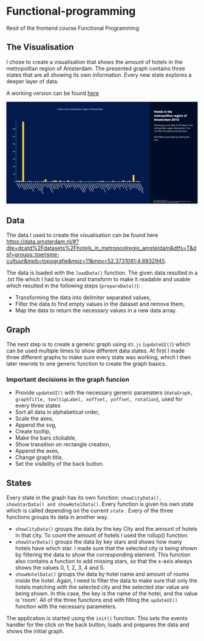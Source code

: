 # Functional-programming
Resit of the frontend course Functional Programming

## The Visualisation
I chose to create a visualisation that shows the amount of hotels in the metropolitan region of Amsterdam. The presented graph contains three states that are all showing its own information. Every new state explores a deeper layer of data.

A working version can be found <a href="https://pimjenniskens.github.io/funtional-programming/" target="_blank">here</a>

<img src="img/state1.png">


## Data 
The data I used to create the visualisation can be found here https://data.amsterdam.nl/#?dte=dcatd%2Fdatasets%2Fhotels_in_metropoolregio_amsterdam&dtfs=T&dsf=groups::toerisme-cultuur&mpb=topografie&mpz=11&mpv=52.3731081:4.8932945. 

The data is loaded with the `loadData()` function. The given data resulted in a .txt file which I had to clean and transform to make it readable and usable which resulted in the following steps (`prepareData()`): 
- Transforming the data into delimiter separated values,
- Filter the data to find empty values in the dataset and remove them,
- Map the data to return the necessary values in a new data array.

## Graph
The next step is to create a generic graph using `d3.js` (`updateUI()`) which can be used multiple times to show different data states. At first I made three different graphs to make sure every state was working, which I then later rewrote to one generic function to create the graph basics. 

### Important decisions in the graph funcion
- Provide `updateUI()` with the necessary generic paramaters (`dataGraph, graphTitle, tooltipLabel, xoffset, yoffset, rotation`), used for every three states
- Sort all data in alphabetical order,
- Scale the axes,
- Append the svg,
- Create tooltip,
- Make the bars clickable,
- Show transition on rectangle creation,
- Append the axes,
- Change graph title,
- Set the visibility of the back button.

## States
Every state in the graph has its own function: `showCityData(), showStarData() and showHotelData()`. Every function is given his own state which is called depending on the current `state` . 
Every of the three functions groups its data in another way. 
- `showCityData()` groups the data by the key City and the amount of hotels in that city. To count the amount of hotels I used the rollup() function.
- `showStarData()` groups the data by key stars and shows how many hotels have which star. I made sure that the selected city is being shown by filtering the data to show the corresponding element. This function also contains a function to add missing stars, so that the x-axis always shows the values 0, 1, 2, 3, 4 and 5. 
- `showHotelData()` groups the data by hotel name and amount of rooms inside the hotel. Again, I need to filter the data to make sure that only the hotels matching with the selected city and the selected star value are being shown. In this case, the key is the name of the hotel, and the value is 'room'. 
All of the three functions end with filling the `updateUI()` function with the necessary parameters. 

The application is started using the `init()` function. This sets the events handler for the click on the back button, loads and prepares the data and shows the initial graph. 